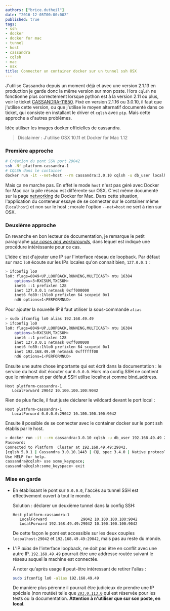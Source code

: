 ```yaml
---
authors: ["brice.dutheil"]
date: "2016-12-05T00:00:00Z"
published: true
tags:
- ssh
- docker
- docker for mac
- tunnel
- host
- cassandra
- cqlsh
- mac
- osx
title: Connecter un container docker sur un tunnel ssh OSX
---
```


J'utilise Cassandra depuis un moment déjà et avec une version 2.1.13 en production je garde donc la même version
sur mon poste. Hors `cqlsh` ne fonctionne plus correctement lorsque python est à la version 2.11 ou plus, voir le ticket [CASSANDRA-11850](https://issues.apache.org/jira/browse/CASSANDRA-11850). Fixé en version 2.1.16 ou 3.0.10, il faut que
j'utilise cette version, ou que j'utilise le moyen alternatif documenté dans ce ticket, qui consiste en installant
le driver et `cqlsh` avec `pip`. Mais cette approche a d'autres problèmes.

<i class="fa fa-lightbulb-o" aria-hidden="true"></i> Idée utiliser les images docker officielles de cassandra.

> Disclaimer : J'utilise OSX 10.11 et Docker for Mac 1.12

### Première approche

```bash
# Création du pont SSH port 29042
ssh -Nf platform-cassandra-1
# CQLSH dans le container
docker run -it --net=host --rm cassandra:3.0.10 cqlsh -u db_user localhost 29042
```

Mais ça ne marche pas. En effet le mode `host` n'est pas géré avec Docker for Mac car la pile réseau est différente sur
OSX. C'est même documenté sur la page [networking](https://docs.docker.com/docker-for-mac/networking/) de Docker for Mac.
Dans cette situation, l'application du conteneur essaye de se connecter sur le container même (`localhost`) et non sur
le host ; morale l'option `--net=host` ne sert à rien sur OSX.

### Deuxième approche

En revanche en bon lecteur de documentation, je remarque le petit paragraphe
[_use cases and workarounds_](https://docs.docker.com/docker-for-mac/networking/#use-cases-and-workarounds), dans
lequel est indiqué une procédure intéréssante pour ce cas.

L'idée c'est d'ajouter une IP sur l'interface réseau de loopback. Par défaut sur mac `lo0` écoute sur les IPs locales
qu'on connait bien, `127.0.0.1` :

```sh
> ifconfig lo0
lo0: flags=8049<UP,LOOPBACK,RUNNING,MULTICAST> mtu 16384
	options=3<RXCSUM,TXCSUM>
	inet6 ::1 prefixlen 128
	inet 127.0.0.1 netmask 0xff000000
	inet6 fe80::1%lo0 prefixlen 64 scopeid 0x1
	nd6 options=1<PERFORMNUD>
```

Pour ajouter la nouvelle IP il faut utiliser la sous-commande `alias`


```sh
> sudo ifconfig lo0 alias 192.168.49.49
> ifconfig lo0
lo0: flags=8049<UP,LOOPBACK,RUNNING,MULTICAST> mtu 16384
	options=3<RXCSUM,TXCSUM>
	inet6 ::1 prefixlen 128
	inet 127.0.0.1 netmask 0xff000000
	inet6 fe80::1%lo0 prefixlen 64 scopeid 0x1
	inet 192.168.49.49 netmask 0xffffff00
	nd6 options=1<PERFORMNUD>
```

Ensuite une autre chose importante qui est écrit dans la documentation : le service du host doit écouter sur `0.0.0.0`.
Hors ma config SSH ne contient que le minimum et par défaut SSH utilise localhost comme bind_address.

```
Host platform-cassandra-1
   LocalForward 29042 10.100.100.100:9042
```

Rien de plus facile, il faut juste déclarer le wildcard devant le port local :

```
Host platform-cassandra-1
   LocalForward 0.0.0.0:29042 10.100.100.100:9042
```

Ensuite il possible de se connecter avec le container docker sur le pont ssh établis par le host.


```sh
> docker run -it --rm cassandra:3.0.10 cqlsh -u db_user 192.168.49.49 29042
Password:
Connected to Platform  Cluster at 192.168.49.49:29042.
[cqlsh 5.0.1 | Cassandra 3.0.10.1443 | CQL spec 3.4.0 | Native protocol v4]
Use HELP for help.
cassandra@cqlsh> use some_keyspace;
cassandra@cqlsh:some_keyspace> exit
```

### Mise en garde

* En établissant le pont sur `0.0.0.0`, l'accès au tunnel SSH est effectivement ouvert à tout le monde.

  Solution : déclarer un deuxième tunnel dans la config SSH:

  ```
  Host platform-cassandra-1
     LocalForward               29042 10.100.100.100:9042
     LocalForward 192.168.49.49:29042 10.100.100.100:9042
  ```

  De cette façon le pont est accessible sur les deux couples `locoalhost:29042` et `192.168.49.49:29042`, mais pas au
  reste du monde.

* L'IP _alias_ de l'interface loopback, ne doit pas être en conflit avec une autre IP. `192.168.49.49` pourrait être une
  addresse routée suivant le réseau auquel la machine est connectée.

  À noter qu'après usage il peut-être intéressant de retirer l'alias :

  ```sh
  sudo ifconfig lo0 -alias 192.168.49.49
  ```

  De manière plus pérenne il pourrait être judicieux de prendre une IP spéciale (non routée) telle que
  [`203.0.113.0`](http://www.iana.org/assignments/ipv4-address-space/ipv4-address-space.xhtml#note12)
  qui est réservée pour les tests ou la documentation. **Attention à n'utiliser que sur son poste, en local**.
